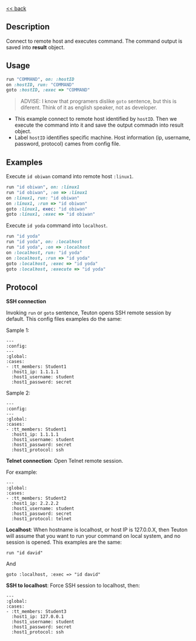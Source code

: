 [<< back](../README.md)

## Description

Connect to remote host and executes command. The command output is saved into **result** object.

## Usage

```ruby
run "COMMAND", on: :hostID
on :hostID, run: "COMMAND"
goto :hostID, :exec => "COMMAND"
```
> ADVISE: I know that programers dislike `goto` sentence, but this is diferent. Think of it as english speaker, not as developer.

* This example connect to remote host identified by `hostID`. Then we execute the command into it and save the output commadn into result object.
* Label `hostID` identifies specific machine. Host information (ip, username, password, protocol) cames from config file.

## Examples

Execute `id obiwan` comand into remote host `:linux1`.

```Ruby
run "id obiwan", on: :linux1
run "id obiwan", :on => :linux1
on :linux1, run: "id obiwan"
on :linux1, :run => "id obiwan"
goto :linux1, exec: "id obiwan"
goto :linux1, :exec => "id obiwan"
```

Execute `id yoda` command into `localhost`.

```Ruby
run "id yoda"
run "id yoda", on: :localhost
run "id yoda", :on => :localhost
on :localhost, run: "id yoda"
on :localhost, :run => "id yoda"
goto :localhost, :exec => "id yoda"
goto :localhost, :execute => "id yoda"
```

## Protocol

**SSH connection**

Invoking `run` or `goto` sentence, Teuton opens SSH remote session by default. This config files examples do the same:

Sample 1:
```
---
:config:
---
:global:
:cases:
- :tt_members: Student1
  :host1_ip: 1.1.1.1
  :host1_username: student
  :host1_password: secret
```

Sample 2:
```
---
:config:
---
:global:
:cases:
- :tt_members: Student1
  :host1_ip: 1.1.1.1
  :host1_username: student
  :host1_password: secret
  :host1_protocol: ssh
```

**Telnet connection**: Open Telnet remote session.

For example:
```
---
:global:
:cases:
- :tt_members: Student2
  :host1_ip: 2.2.2.2
  :host1_username: student
  :host1_password: secret
  :host1_protocol: telnet
```

**Localhost**: When hostname is localhost, or host IP is 127.0.0.X, then Teuton will assume that you want to run your command on local system, and no session is opened. This examples are the same:

```
run "id david"
```

And

```
goto :localhost, :exec => "id david"
```

**SSH to localhost**: Force SSH session to localhost, then:

```
---
:global:
:cases:
- :tt_members: Student3
  :host1_ip: 127.0.0.1
  :host1_username: student
  :host1_password: secret
  :host1_protocol: ssh
```
